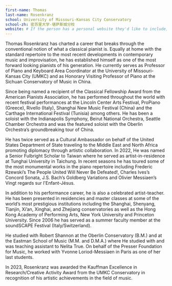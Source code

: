 ```yaml
---
first-name: Thomas
last-name: Rosenkranz
school: University of Missouri-Kansas City Conservatory
school-zh: 密苏里大学-堪萨斯城分校
website: # If the person has a personal website they'd like to include, include it here. Otherwise, remove this line.
---
```

Thomas Rosenkranz has charted a career that breaks through the conventional notion of what a classical pianist is. Equally at home with the standard repertoire to the most recent developments in contemporary music and improvisation, he has established himself as one of the most forward looking pianists of his generation. He currently serves as Professor of Piano and Keyboard Area Coordinator at the University of Missouri-Kansas City (UMKC) and as Honorary Visiting Professor of Piano at the Sichuan Conservatory of Music in China.  

Since being named a recipient of the Classical Fellowship Award from the American Pianists Association, he has performed throughout the world with recent festival performances at the Lincoln Center Arts Festival, ProPiano (Greece), Rivello (Italy), Shanghai New Music Festival (China) and the Carthage International Festival (Tunisia) among others. He has been a soloist with the Indianapolis Symphony, Beirut National Orchestra, Seattle Chamber Orchestra and was the featured soloist with the Oberlin Orchestra’s groundbreaking tour of China. 

He has twice served as a Cultural Ambassador on behalf of the United States Department of State traveling to the Middle East and North Africa promoting diplomacy through artistic collaboration. In 2022, He was named a Senior Fulbright Scholar to Taiwan where he served as artist-in-residence at Tunghai University in Taichung. In recent seasons he has toured some of the most monumental works in the piano repertoire including Frederic Rzewski’s The People United Will Never Be Defeated!, Charles Ives’s Concord Sonata, J.S. Bach’s Goldberg Variations and Olivier Messiaen’s Vingt regards sur l'Enfant-Jésus.

In addition to his performance career, he is also a celebrated artist-teacher. He has been presented in residencies and master classes at some of the world’s most prestigious institutions including the Shanghai, Shenyang, Tianjin, Xi’an, Xinghai, and Zhejiang conservatories as well as the Hong Kong Academy of Performing Arts, New York University and Princeton University.   Since 2006 he has served as a summer faculty member at the soundSCAPE Festival (Italy/Switzerland).

He studied with Robert Shannon at the Oberlin Conservatory (B.M.) and at the Eastman School of Music (M.M. and D.M.A.) where He studied with and was teaching assistant to Nelita True. On behalf of the Presser Foundation for Music, he worked with Yvonne Loriod-Messiaen in Paris as one of her last students. 

In 2023, Rosenkranz was awarded the Kauffman Excellence in Research/Creative Activity Award from the UMKC Conservatory in recognition of his artistic achievements in the field of music.